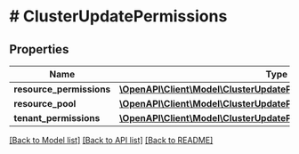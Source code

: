 # # ClusterUpdatePermissions

## Properties

Name | Type | Description | Notes
------------ | ------------- | ------------- | -------------
**resource_permissions** | [**\OpenAPI\Client\Model\ClusterUpdatePermissionsResourcePermissions**](ClusterUpdatePermissionsResourcePermissions.md) |  | [optional]
**resource_pool** | [**\OpenAPI\Client\Model\ClusterUpdatePermissionsResourcePool**](ClusterUpdatePermissionsResourcePool.md) |  | [optional]
**tenant_permissions** | [**\OpenAPI\Client\Model\ClusterUpdatePermissionsTenantPermissions**](ClusterUpdatePermissionsTenantPermissions.md) |  | [optional]

[[Back to Model list]](../../README.md#models) [[Back to API list]](../../README.md#endpoints) [[Back to README]](../../README.md)

